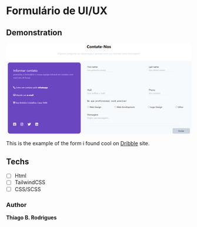 # Formulário de UI/UX

## Demonstration
<div>
<img src="./public/build/assets/2021-07-24%20(2).png" alt="example" />

<p>This is the example of the form i found cool on <a href="https://dribbble.com/shots/14126196-Contact-Form-01/attachments/5749555?mode=media">Dribble</a> site.</p>
</div>

## Techs
- [ ] Html
- [ ] TailwindCSS
- [ ] CSS/SCSS
  
### Author

__Thiago B. Rodrigues__